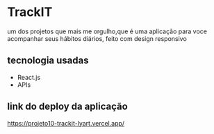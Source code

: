 # TrackIT
um dos projetos que mais me orgulho,que é uma aplicação para voce acompanhar seus hábitos diários, feito com design responsivo
## tecnologia usadas
<ul>
  <li>React.js</li>
  <li>APIs</li>
 </ul>
 
## link do deploy da aplicação
https://projeto10-trackit-lyart.vercel.app/
